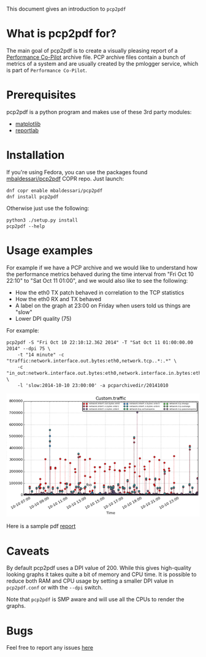 This document gives an introduction to `pcp2pdf`

What is pcp2pdf for?
====================

The main goal of pcp2pdf is to create a visually pleasing report of a
[Performance Co-Pilot](http://pcp.io) archive file. PCP archive files
contain a bunch of metrics of a system and are usually created by the
pmlogger service, which is part of `Performance Co-Pilot`.

Prerequisites
=============

pcp2pdf is a python program and makes use of these 3rd party modules:

-   [matplotlib](http://matplotlib.org/users/installing.html)
-   [reportlab](http://www.reportlab.com/opensource/)

Installation
============

If you're using Fedora, you can use the packages found [mbaldessari/pcp2pdf](https://copr.fedoraproject.org/coprs/mbaldessari/pcp2pdf/)
COPR repo. Just launch:

    dnf copr enable mbaldessari/pcp2pdf
    dnf install pcp2pdf

Otherwise just use the following:

    python3 ./setup.py install
    pcp2pdf --help

Usage examples
==============

For example if we have a PCP archive and we would like to understand how
the performance metrics behaved during the time interval from "Fri Oct
10 22:10" to "Sat Oct 11 01:00", and we would also like to see the
following:

-   How the eth0 TX patch behaved in correlation to the TCP statistics
-   How the eth0 RX and TX behaved
-   A label on the graph at 23:00 on Friday when users told us things
    are "slow"
-   Lower DPI quality (75)

For example:

    pcp2pdf -S "Fri Oct 10 22:10:12.362 2014" -T "Sat Oct 11 01:00:00.00 2014" --dpi 75 \
        -t "14 minute" -c "traffic:network.interface.out.bytes:eth0,network.tcp..*:.*" \
        -c "in_out:network.interface.out.bytes:eth0,network.interface.in.bytes:eth0" \
        -l 'slow:2014-10-10 23:00:00' -a pcparchivedir/20141010

![image](docs/pcp2pdf-screenshot-1.png)

Here is a sample pdf [report](http://acksyn.org/software/pcp2pdf/output.pdf)

Caveats
=======

By default pcp2pdf uses a DPI value of 200. While this gives
high-quality looking graphs it takes quite a bit of memory and CPU time.
It is possible to reduce both RAM and CPU usage by setting a smaller DPI
value in `pcp2pdf.conf` or with the `--dpi` switch.

Note that `pcp2pdf` is SMP aware and will use all the CPUs to render
the graphs.

Bugs
====

Feel free to report any issues
[here](https://github.com/performancecopilot/pcp2pdf/issues)
